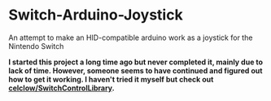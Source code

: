 # Switch-Arduino-Joystick
An attempt to make an HID-compatible arduino work as a joystick for the Nintendo Switch

**I started this project a long time ago but never completed it, mainly due to lack of time. However, someone seems to have continued and figured out how to get it working. I haven't tried it myself but check out [celclow/SwitchControlLibrary](https://github.com/celclow/SwitchControlLibrary).**
